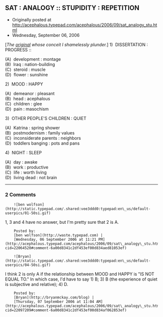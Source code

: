 ## SAT : ANALOGY :: STUPIDITY : REPETITION

 * Originally posted at http://acephalous.typepad.com/acephalous/2006/09/sat_analogy_stu.html
 * Wednesday, September 06, 2006



[_The [original](http://acephalous.typepad.com/acephalous/2006/04/sat\_analogy\_.html) whose conceit I shamelessly plunder._]
1)  DISSERTATION : PROGRESS ::

(A)  development : montage  
(B)  Iraq : nation-building  
(C)  steroid : muscle  
(D)  flower : sunshine

2)  MOOD : HAPPY

(A)  demeanor : pleasant  
(B)  head : acephalous  
(C)  children : glee  
(D)  pain : masochism

3)  OTHER PEOPLE'S CHILDREN : QUIET

(A)  Katrina : spring shower  
(B)  postmodernism : family values  
(C)  inconsiderate parents : neighbors  
(D)  toddlers banging : pots and pans

4)  NIGHT : SLEEP

(A)  day : awake  
(B)  work : productive  
(C)  life : worth living  
(D)  living dead : not brain
		

* * *

### 2 Comments 

		

                
[]()

	

		![ben wolfson](http://static.typepad.com/.shared:vee3ddd0:typepad:en\_us/default-userpics/01-50si.gif)
	

	

		

1, 3 and 4 have no answer, but I'm pretty sure that 2 is A.

	

		Posted by:
		[ben wolfson](http://waste.typepad.com) |
		[Wednesday, 06 September 2006 at 11:21 PM](http://acephalous.typepad.com/acephalous/2006/09/sat\_analogy\_stu.html?cid=22064520#comment-6a00d8341c2df453ef00d834aed81053ef)

[]()

	

		![Bryan](http://static.typepad.com/.shared:vee3ddd0:typepad:en\_us/default-userpics/04-50si.gif)
	

	

		

I think 2 is only A if the relationship between MOOD and HAPPY is "IS NOT EQUAL TO." In which case, I'd have to say 1) B; 3) B (the experience of quiet is subjective and relative); 4) D.

	

		Posted by:
		[Bryan](http://bryanmckay.com/blog) |
		[Thursday, 07 September 2006 at 11:04 AM](http://acephalous.typepad.com/acephalous/2006/09/sat\_analogy\_stu.html?cid=22097209#comment-6a00d8341c2df453ef00d834af062853ef)

		

        